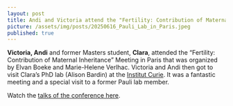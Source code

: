 ```yaml
---
layout: post
title: Andi and Victoria attend the "Fertility: Contribution of Maternal Inheritance" Meeting in Paris 
picture: /assets/img/posts/20250616_Pauli_Lab_in_Paris.jpeg
published: true
---
```

**Victoria, Andi** and former Masters student, **Clara**, attended the “Fertility: Contribution of Maternal Inheritance” Meeting in Paris that was organized by Elvan Boeke and Marie-Helene Verlhac. Victoria and Andi then got to visit Clara’s PhD lab (Alison Bardin) at the [Institut Curie](https://institut-curie.org/team/bardin). It was a fantastic meeting and a special visit to a former Pauli lab member.

Watch the [talks of the conference here](https://www.youtube.com/watch?v=8jTQ_e84zG4).

